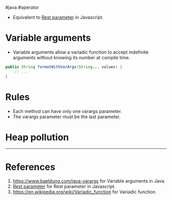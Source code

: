 #java #operator 

- Equivalent to [Rest parameter](Rest%20parameter.md) in Javascript.

# Variable arguments
- Variable arguments allow a variadic function to accept indefinite arguments without knowing its number at compile time.
```Java title='Varargs example'
public String formatWithVarArgs(String... values) {
    // ...
}
```

# Rules
- Each method can have only one varargs parameter.
- The varargs parameter must be the last parameter.
# Heap pollution

---
# References
1. https://www.baeldung.com/java-varargs for Variable arguments in Java.
2. [Rest parameter](Rest%20parameter.md) for Rest parameter in Javascript.
3. https://en.wikipedia.org/wiki/Variadic_function for Variadic function.